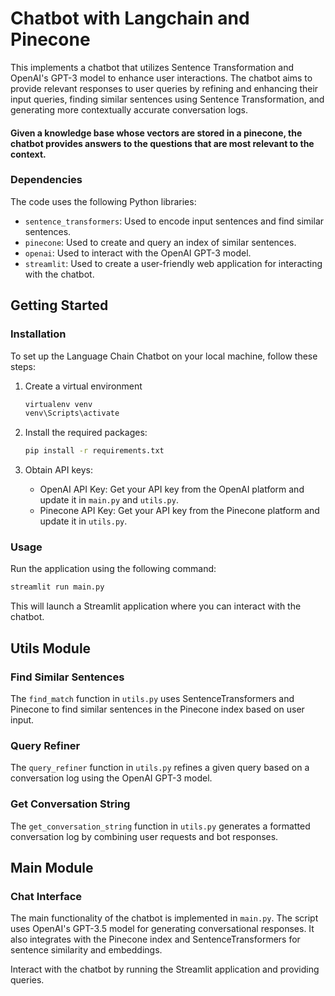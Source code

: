 # Chatbot with Langchain and Pinecone

This implements a chatbot that utilizes Sentence Transformation and OpenAI's GPT-3 model to enhance user interactions. The chatbot aims to provide relevant responses to user queries by refining and enhancing their input queries, finding similar sentences using Sentence Transformation, and generating more contextually accurate conversation logs.

#### Given a knowledge base whose vectors are stored in a pinecone, the chatbot provides answers to the questions that are most relevant to the context.

### Dependencies

The code uses the following Python libraries:

- `sentence_transformers`: Used to encode input sentences and find similar sentences.
- `pinecone`: Used to create and query an index of similar sentences.
- `openai`: Used to interact with the OpenAI GPT-3 model.
- `streamlit`: Used to create a user-friendly web application for interacting with the chatbot.


## Getting Started

### Installation

To set up the Language Chain Chatbot on your local machine, follow these steps:

1. Create a virtual environment

   ```bash
   virtualenv venv
   venv\Scripts\activate
   ```

2. Install the required packages:

   ```bash
   pip install -r requirements.txt
   ```

3. Obtain API keys:

   - OpenAI API Key: Get your API key from the OpenAI platform and update it in `main.py` and `utils.py`.
   - Pinecone API Key: Get your API key from the Pinecone platform and update it in `utils.py`.

### Usage

Run the application using the following command:

```bash
streamlit run main.py
```

This will launch a Streamlit application where you can interact with the chatbot.

## Utils Module

### Find Similar Sentences

The `find_match` function in `utils.py` uses SentenceTransformers and Pinecone to find similar sentences in the Pinecone index based on user input.

### Query Refiner

The `query_refiner` function in `utils.py` refines a given query based on a conversation log using the OpenAI GPT-3 model.

### Get Conversation String

The `get_conversation_string` function in `utils.py` generates a formatted conversation log by combining user requests and bot responses.

## Main Module

### Chat Interface

The main functionality of the chatbot is implemented in `main.py`. The script uses OpenAI's GPT-3.5 model for generating conversational responses. It also integrates with the Pinecone index and SentenceTransformers for sentence similarity and embeddings.

Interact with the chatbot by running the Streamlit application and providing queries.
